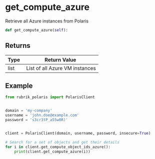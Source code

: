 # get_compute_azure

Retrieve all Azure instances from Polaris

```py
def get_compute_azure(self):
```



## Returns

| Type | Return Value                                                                                  |
|------|-----------------------------------------------------------------------------------------------|
| list | List of all Azure VM instances |



## Example

```py
from rubrik_polaris import PolarisClient


domain = 'my-company'
username = 'john.doe@example.com'
password = 's3cr3tP_a55w0R)'


client = PolarisClient(domain, username, password, insecure=True)

# Search for a set of objects and get their details
for i in client.get_compute_object_ids_azure():
    print(client.get_compute_azure(i))

```
